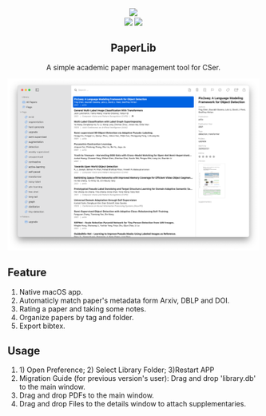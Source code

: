 <div align="center">
<img src="https://raw.githubusercontent.com/GeoffreyChen777/paperlib/master/src-electron/icons/linux-512x512.png" height="95" />
<br />
<img src="https://img.shields.io/github/license/GeoffreyChen777/paperlib" />
<img src="https://img.shields.io/github/stars/GeoffreyChen777/paperlib" />
<h2>PaperLib</h2>
A simple academic paper management tool for CSer.
<br />
</div>


![](./assets/macOS_ui.png)

## Feature
1. Native macOS app.
2. Automaticly match paper's metadata form Arxiv, DBLP and DOI.
3. Rating a paper and taking some notes.
4. Organize papers by tag and folder.
5. Export bibtex.

## Usage
1. 1\) Open Preference; 2\) Select Library Folder; 3\)Restart APP
2. Migration Guide (for previous version's user): Drag and drop 'library.db' to the main window.
3. Drag and drop PDFs to the main window.
4. Drag and drop Files to the details window to attach supplementaries.



